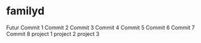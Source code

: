 # familyd
Futur
Commit 1
Commit 2
Commit 3
Commit 4
Commit 5
Commit 6
Commit 7
Commit 8
project 1
project 2
project 3
